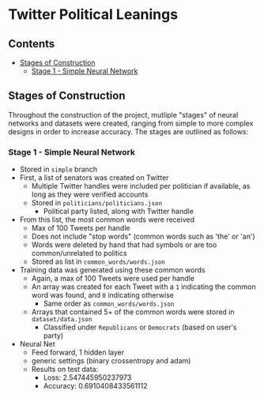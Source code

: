 # Twitter Political Leanings <!-- omit in toc -->

## Contents <!-- omit in toc -->

- [Stages of Construction](#stages-of-construction)
  - [Stage 1 - Simple Neural Network](#stage-1---simple-neural-network)

## Stages of Construction

Throughout the construction of the project, mutliple "stages" of neural networks and datasets were created, ranging from simple to more complex designs in order to increase accuracy. The stages are outlined as follows:

### Stage 1 - Simple Neural Network

 - Stored in `simple` branch
 - First, a list of senators was created on Twitter
   - Multiple Twitter handles were included per politician if available, as long as they were verified accounts
   - Stored in `politicians/politicians.json`
     - Political party listed, along with Twitter handle
 - From this list, the most common words were received
   - Max of 100 Tweets per handle
   - Does not include "stop words" (common words such as 'the' or 'an')
   - Words were deleted by hand that had symbols or are too common/unrelated to politics
   - Stored as list in `common_words/words.json`
 - Training data was generated using these common words
   - Again, a max of 100 Tweets were used per handle
   - An array was created for each Tweet with a `1` indicating the common word was found, and `0` indicating otherwise
     - Same order as `common_words/words.json`
   - Arrays that contained 5+ of the common words were stored in `dataset/data.json`
     - Classified under `Republicans` or `Democrats` (based on user's party)
 - Neural Net
   - Feed forward, 1 hidden layer
   - generic settings (binary crossentropy and adam)
   - Results on test data:
     - Loss: 2.547445950237973
     - Accuracy: 0.6910408433561112